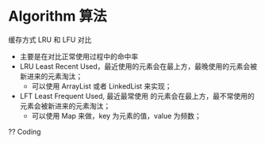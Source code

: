 # Algorithm 算法

缓存方式 LRU 和 LFU 对比
- 主要是在对比正常使用过程中的命中率
- LRU Least Recent Used，最近使用的元素会在最上方，最晚使用的元素会被新进来的元素淘汰；
  + 可以使用 ArrayList 或者 LinkedList 来实现；
- LFT Least Frequent Used, 最近最常使用 的元素会在最上方，最不常使用的元素会被新进来的元素淘汰；
  + 可以使用 Map 来做，key 为元素的值，value 为频数；

?? Coding